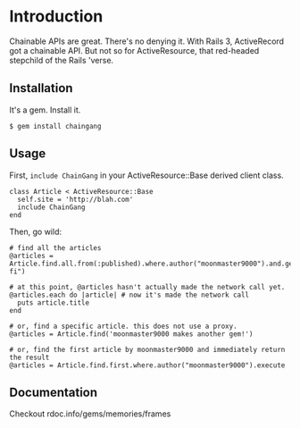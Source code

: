 # Introduction

Chainable APIs are great. There's no denying it. With Rails 3, ActiveRecord got a chainable API. But not so for ActiveResource, 
that red-headed stepchild of the Rails 'verse.

## Installation

It's a gem. Install it.

    $ gem install chaingang

## Usage

First, `include ChainGang` in your ActiveResource::Base derived client class.

    class Article < ActiveResource::Base
      self.site = 'http://blah.com'
      include ChainGang
    end

Then, go wild:

    # find all the articles 
    @articles = Article.find.all.from(:published).where.author("moonmaster9000").and.genre("sci-fi")
    
    # at this point, @articles hasn't actually made the network call yet. 
    @articles.each do |article| # now it's made the network call
      puts article.title
    end

    # or, find a specific article. this does not use a proxy.
    @articles = Article.find('moonmaster9000 makes another gem!')

    # or, find the first article by moonmaster9000 and immediately return the result
    @articles = Article.find.first.where.author("moonmaster9000").execute

## Documentation

Checkout rdoc.info/gems/memories/frames
